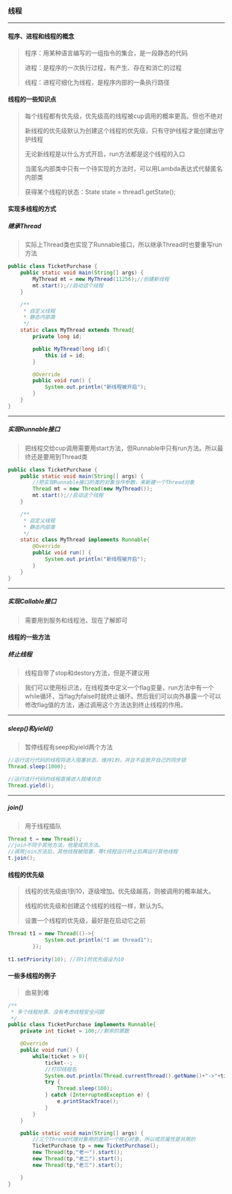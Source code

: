 ### 线程

***

#### 程序、进程和线程的概念

>程序：用某种语言编写的一组指令的集合，是一段静态的代码
>
>进程：是程序的一次执行过程，有产生、存在和消亡的过程
>
>线程：进程可细化为线程，是程序内部的一条执行路径



#### 线程的一些知识点

> 每个线程都有优先级，优先级高的线程被cup调用的概率更高。但也不绝对
>
> 新线程的优先级默认为创建这个线程的优先级，只有守护线程才能创建出守护线程
>
> 无论新线程是以什么方式开启，run方法都是这个线程的入口
>
> 当匿名内部类中只有一个待实现的方法时，可以用Lambda表达式代替匿名内部类
>
> 获得某个线程的状态：State state = thread1.getState();



#### 实现多线程的方式

##### 继承Thread

> 实际上Thread类也实现了Runnable接口，所以继承Thread时也要重写run方法

``` java
public class TicketPurchase {
    public static void main(String[] args) {
        MyThread mt = new MyThread(11256);//创建新线程
        mt.start();//启动这个线程
    }

    /**
     * 自定义线程
     * 静态内部类
     */
    static class MyThread extends Thread{
        private long id;

        public MyThread(long id){
            this.id = id;
        }

        @Override
        public void run() {
            System.out.println("新线程被开启");
        }
    }
}
```

***

##### 实现Runnable接口

> 把线程交给cup调用需要用start方法，但Runnable中只有run方法。所以最终还是要用到Thread类

``` java
public class TicketPurchase {
    public static void main(String[] args) {
        //把实现Runnable接口的类的对象当作参数，来新建一个Thread对象
        Thread mt = new Thread(new MyThread());
        mt.start();//启动这个线程
    }

    /**
     * 自定义线程
     * 静态内部类
     */
    static class MyThread implements Runnable{
        @Override
        public void run() {
            System.out.println("新线程被开启");
        }
    }
}
```

***

##### 实现Callable接口

> 需要用到服务和线程池，现在了解即可



#### 线程的一些方法

##### 终止线程

> 线程自带了stop和destory方法，但是不建议用

> 我们可以使用标识法，在线程类中定义一个flag变量，run方法中有一个while循环，当flag为false时就终止循环。然后我们可以向外暴露一个可以修改flag值的方法，通过调用这个方法达到终止线程的作用。

***

##### sleep()和yield()

> 暂停线程有seep和yield两个方法

``` java
//运行这行代码的线程将进入阻塞状态，维持1秒。并且不会放开自己的同步锁
Thread.sleep(1000);
```

``` java
//运行这行代码的线程直接进入就绪状态
Thread.yield();
```

***

##### join()

> 用于线程插队

``` java
Thread t = new Thread();
//join不同于其他方法，他是成员方法。
//调用join方法后，其他线程被阻塞，等t线程运行终止后再运行其他线程
t.join();
```



#### 线程的优先级

> 线程的优先级由1到10，逐级增加。优先级越高，则被调用的概率越大。
>
> 线程的优先级和创建这个线程的线程一样，默认为5。
>
> 设置一个线程的优先级，最好是在启动它之前

``` java
Thread t1 = new Thread(()->{
            System.out.println("I am thread1");
        });
        
t1.setPriority(10); //将t1的优先级设为10
```





#### 一些多线程的例子

> 由易到难

``` java
/**
 * 多个线程抢票，没有考虑线程安全问题
 */
public class TicketPurchase implements Runnable{
    private int ticket = 100;//剩余的票数

    @Override
    public void run() {
        while(ticket > 0){
            ticket--;
            //打印线程名
            System.out.println(Thread.currentThread().getName()+"->"+ticket);
            try {
                Thread.sleep(100);
            } catch (InterruptedException e) {
                e.printStackTrace();
            }
        }
    }

    public static void main(String[] args) {
        //三个Thread代理对象用的是同一个核心对象，所以成员属性是共用的
        TicketPurchase tp = new TicketPurchase();
        new Thread(tp,"老一").start();
        new Thread(tp,"老二").start();
        new Thread(tp,"老三").start();

    }
}
```















